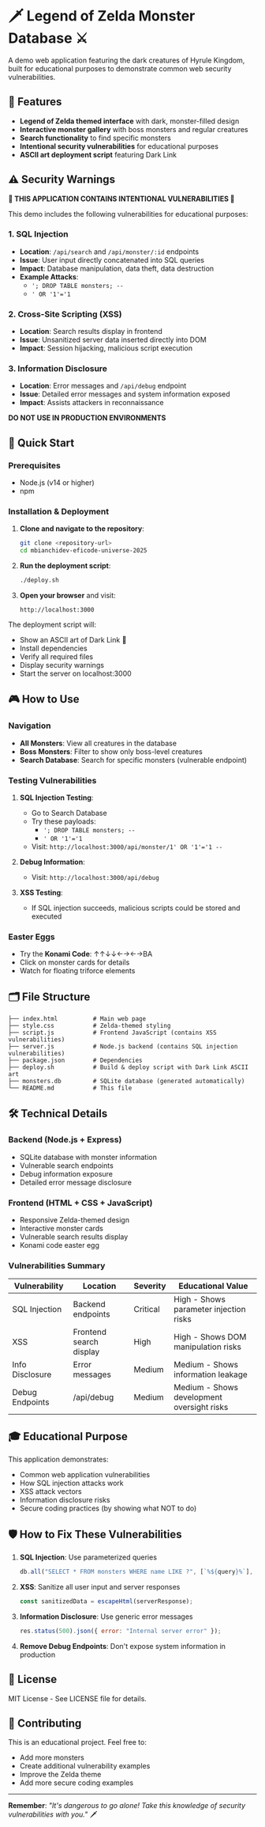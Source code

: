 # 🗡️ Legend of Zelda Monster Database ⚔️

A demo web application featuring the dark creatures of Hyrule Kingdom, built for educational purposes to demonstrate common web security vulnerabilities.

## 🎯 Features

- **Legend of Zelda themed interface** with dark, monster-filled design
- **Interactive monster gallery** with boss monsters and regular creatures
- **Search functionality** to find specific monsters
- **Intentional security vulnerabilities** for educational purposes
- **ASCII art deployment script** featuring Dark Link

## ⚠️ Security Warnings

**🚨 THIS APPLICATION CONTAINS INTENTIONAL VULNERABILITIES 🚨**

This demo includes the following vulnerabilities for educational purposes:

### 1. SQL Injection
- **Location**: `/api/search` and `/api/monster/:id` endpoints
- **Issue**: User input directly concatenated into SQL queries
- **Impact**: Database manipulation, data theft, data destruction
- **Example Attacks**:
  - `'; DROP TABLE monsters; --` 
  - `' OR '1'='1`

### 2. Cross-Site Scripting (XSS)
- **Location**: Search results display in frontend
- **Issue**: Unsanitized server data inserted directly into DOM
- **Impact**: Session hijacking, malicious script execution

### 3. Information Disclosure
- **Location**: Error messages and `/api/debug` endpoint
- **Issue**: Detailed error messages and system information exposed
- **Impact**: Assists attackers in reconnaissance

**DO NOT USE IN PRODUCTION ENVIRONMENTS**

## 🏰 Quick Start

### Prerequisites
- Node.js (v14 or higher)
- npm

### Installation & Deployment

1. **Clone and navigate to the repository**:
   ```bash
   git clone <repository-url>
   cd mbianchidev-eficode-universe-2025
   ```

2. **Run the deployment script**:
   ```bash
   ./deploy.sh
   ```

3. **Open your browser** and visit:
   ```
   http://localhost:3000
   ```

The deployment script will:
- Show an ASCII art of Dark Link 🐲
- Install dependencies
- Verify all required files
- Display security warnings
- Start the server on localhost:3000

## 🎮 How to Use

### Navigation
- **All Monsters**: View all creatures in the database
- **Boss Monsters**: Filter to show only boss-level creatures
- **Search Database**: Search for specific monsters (vulnerable endpoint)

### Testing Vulnerabilities

1. **SQL Injection Testing**:
   - Go to Search Database
   - Try these payloads:
     - `'; DROP TABLE monsters; --`
     - `' OR '1'='1`
   - Visit: `http://localhost:3000/api/monster/1' OR '1'='1 --`

2. **Debug Information**:
   - Visit: `http://localhost:3000/api/debug`

3. **XSS Testing**:
   - If SQL injection succeeds, malicious scripts could be stored and executed

### Easter Eggs
- Try the **Konami Code**: ↑↑↓↓←→←→BA
- Click on monster cards for details
- Watch for floating triforce elements

## 🗂️ File Structure

```
├── index.html          # Main web page
├── style.css           # Zelda-themed styling
├── script.js           # Frontend JavaScript (contains XSS vulnerabilities)
├── server.js           # Node.js backend (contains SQL injection vulnerabilities)
├── package.json        # Dependencies
├── deploy.sh           # Build & deploy script with Dark Link ASCII art
├── monsters.db         # SQLite database (generated automatically)
└── README.md           # This file
```

## 🛠️ Technical Details

### Backend (Node.js + Express)
- SQLite database with monster information
- Vulnerable search endpoints
- Debug information exposure
- Detailed error message disclosure

### Frontend (HTML + CSS + JavaScript)
- Responsive Zelda-themed design
- Interactive monster cards
- Vulnerable search results display
- Konami code easter egg

### Vulnerabilities Summary

| Vulnerability | Location | Severity | Educational Value |
|---------------|----------|----------|-------------------|
| SQL Injection | Backend endpoints | Critical | High - Shows parameter injection risks |
| XSS | Frontend search display | High | High - Shows DOM manipulation risks |
| Info Disclosure | Error messages | Medium | Medium - Shows information leakage |
| Debug Endpoints | /api/debug | Medium | Medium - Shows development oversight risks |

## 🎓 Educational Purpose

This application demonstrates:
- Common web application vulnerabilities
- How SQL injection attacks work
- XSS attack vectors
- Information disclosure risks
- Secure coding practices (by showing what NOT to do)

## 🛡️ How to Fix These Vulnerabilities

1. **SQL Injection**: Use parameterized queries
   ```javascript
   db.all("SELECT * FROM monsters WHERE name LIKE ?", [`%${query}%`], callback)
   ```

2. **XSS**: Sanitize all user input and server responses
   ```javascript
   const sanitizedData = escapeHtml(serverResponse);
   ```

3. **Information Disclosure**: Use generic error messages
   ```javascript
   res.status(500).json({ error: "Internal server error" });
   ```

4. **Remove Debug Endpoints**: Don't expose system information in production

## 📝 License

MIT License - See LICENSE file for details.

## 🤝 Contributing

This is an educational project. Feel free to:
- Add more monsters
- Create additional vulnerability examples
- Improve the Zelda theme
- Add more secure coding examples

---

**Remember**: *"It's dangerous to go alone! Take this knowledge of security vulnerabilities with you."* 🗡️

